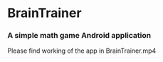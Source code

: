 # BrainTrainer
### A simple math game Android application

Please find working of the app in BrainTrainer.mp4
